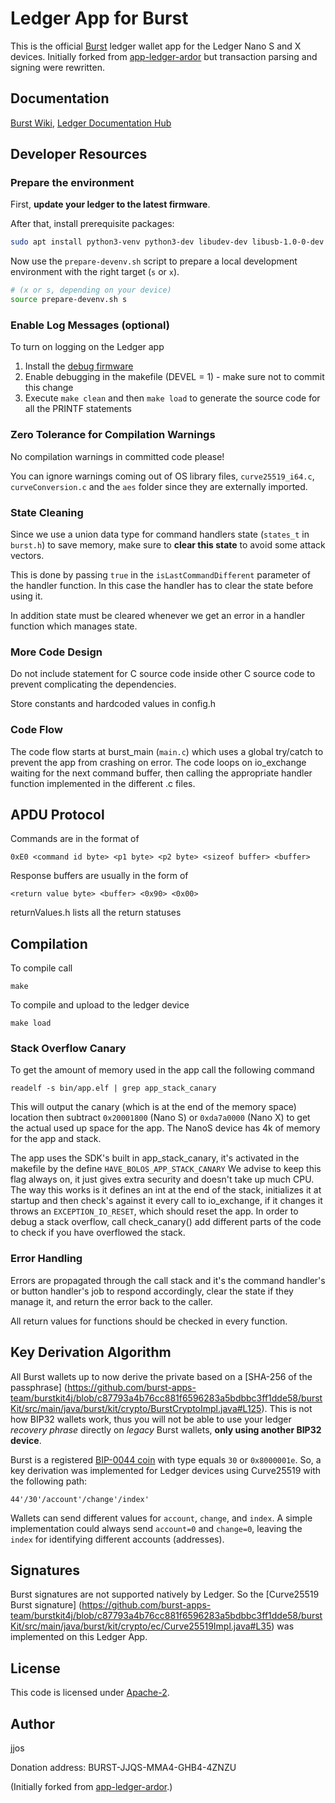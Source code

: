 # Ledger App for Burst

This is the official [Burst](https://burst-coin.org) ledger wallet app for the Ledger Nano S and X devices.
Initially forked from [app-ledger-ardor](https://github.com/jelurida-dev/app-ledger-ardor-main) but transaction parsing and signing were rewritten.

## Documentation

[Burst Wiki](https://burstwiki.org/en/), [Ledger Documentation Hub](https://ledger.readthedocs.io/en/latest/)

## Developer Resources 

### Prepare the environment

First, **update your ledger to the latest firmware**.

After that, install prerequisite packages:

```bash
sudo apt install python3-venv python3-dev libudev-dev libusb-1.0-0-dev libtinfo.so.5
```

Now use the `prepare-devenv.sh` script to prepare a local development environment with the right target (`s` or `x`).

```bash
# (x or s, depending on your device)
source prepare-devenv.sh s
```

### Enable Log Messages (optional)

To turn on logging on the Ledger app
1. Install the [debug firmware](https://ledger.readthedocs.io/en/latest/userspace/debugging.html)
2. Enable debugging in the makefile (DEVEL = 1) - make sure not to commit this change
3. Execute `make clean` and then `make load` to generate the source code for all the PRINTF statements

### Zero Tolerance for Compilation Warnings

No compilation warnings in committed code please! 

You can ignore warnings coming out of OS library files, `curve25519_i64.c`, `curveConversion.c` and the `aes` folder
since they are externally imported.

### State Cleaning

Since we use a union data type for command handlers state (`states_t` in `burst.h`) to save memory, make sure to **clear this state**
to avoid some attack vectors. 

This is done by passing `true` in the `isLastCommandDifferent` parameter of the handler function. In this case the handler has 
to clear the state before using it.

In addition state must be cleared whenever we get an error in a handler function which manages state.

### More Code Design

Do not include statement for C source code inside other C source code to prevent complicating the dependencies.

Store constants and hardcoded values in config.h

### Code Flow

The code flow starts at burst_main (`main.c`) which uses a global try/catch to prevent the app from crashing on error. 
The code loops on io_exchange waiting for the next command buffer, then calling the appropriate handler function 
implemented in the different .c files.

## APDU Protocol

Commands are in the format of

    0xE0 <command id byte> <p1 byte> <p2 byte> <sizeof buffer> <buffer>

Response buffers are usually in the form of

    <return value byte> <buffer> <0x90> <0x00>

returnValues.h lists all the return statuses

## Compilation

To compile call

	make

To compile and upload to the ledger device

	make load

### Stack Overflow Canary

To get the amount of memory used in the app call the following command

    readelf -s bin/app.elf | grep app_stack_canary 

This will output the canary (which is at the end of the memory space) location then subtract `0x20001800` (Nano S) or
`0xda7a0000` (Nano X) to get the actual used up space for the app. 
The NanoS device has 4k of memory for the app and stack.

The app uses the SDK's built in app_stack_canary, it's activated in the makefile by the define `HAVE_BOLOS_APP_STACK_CANARY`
We advise to keep this flag always on, it just gives extra security and doesn't take up much CPU.
The way this works is it defines an int at the end of the stack, initializes it at startup and then check's against it every 
call to io_exchange, if it changes it throws an `EXCEPTION_IO_RESET`, which should reset the app.
In order to debug a stack overflow, call check_canary() add different parts of the code to check if you have overflowed the stack.

### Error Handling

Errors are propagated through the call stack and it's the command handler's or button handler's job to respond accordingly,
clear the state if they manage it, and return the error back to the caller.

All return values for functions should be checked in every function.

## Key Derivation Algorithm

All Burst wallets up to now derive the private based on a [SHA-256 of the passphrase]
(https://github.com/burst-apps-team/burstkit4j/blob/c87793a4b76cc881f6596283a5bdbbc3ff1dde58/burstKit/src/main/java/burst/kit/crypto/BurstCryptoImpl.java#L125).
This is not how BIP32 wallets work, thus you will not be able to use your ledger *recovery phrase* directly on *legacy* Burst wallets, **only using another BIP32 device**.

Burst is a registered [BIP-0044 coin](https://github.com/satoshilabs/slips/blob/master/slip-0044.md) with type equals `30` or `0x8000001e`.
So, a key derivation was implemented for Ledger devices using Curve25519 with the following path:
```
44'/30'/account'/change'/index'
```

Wallets can send different values for `account`, `change`, and `index`. A simple implementation could always send `account=0` and `change=0`, leaving
the `index` for identifying different accounts (addresses).

## Signatures

Burst signatures are not supported natively by Ledger.
So the [Curve25519 Burst signature]
(https://github.com/burst-apps-team/burstkit4j/blob/c87793a4b76cc881f6596283a5bdbbc3ff1dde58/burstKit/src/main/java/burst/kit/crypto/ec/Curve25519Impl.java#L35) was implemented on this Ledger App.


## License

This code is licensed under [Apache-2](LICENSE).

## Author

jjos

Donation address: BURST-JJQS-MMA4-GHB4-4ZNZU

(Initially forked from [app-ledger-ardor](https://github.com/jelurida-dev/app-ledger-ardor-main).)